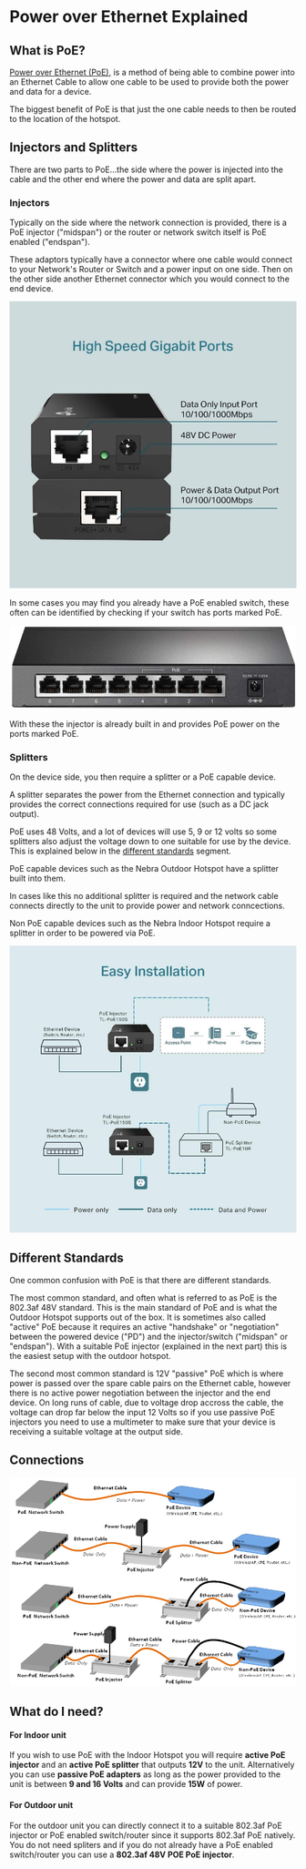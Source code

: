 # Power over Ethernet Explained

## What is PoE?

[Power over Ethernet (PoE)](https://en.wikipedia.org/wiki/Power_over_Ethernet), is a method of being able to combine power into an Ethernet Cable to allow one cable to be used to provide both the power and data for a device.

The biggest benefit of PoE is that just the one cable needs to then be routed to the location of the hotspot.

## Injectors and Splitters

There are two parts to PoE...the side where the power is injected into the cable and the other end where the power and data are split apart.

### Injectors

Typically on the side where the network connection is provided, there is a PoE injector ("midspan") or the router or network switch itself is PoE enabled ("endspan").

These adaptors typically have a connector where one cable would connect to your Network's Router or Switch and a power input on one side. Then on the other side another Ethernet connector which you would connect to the end device.

![TP Link PoE Injector](../media/photos/tplink-poe.jpg  ':size=800')

In some cases you may find you already have a PoE enabled switch, these often can be identified by checking if your switch has ports marked PoE.

![TP Link PoE Switch](../media/photos/tplink-switch.jpg  ':size=800')

With these the injector is already built in and provides PoE power on the ports marked PoE.

### Splitters

On the device side, you then require a splitter or a PoE capable device.

A splitter separates the power from the Ethernet connection and typically provides the correct connections required for use (such as a DC jack output).

PoE uses 48 Volts, and a lot of devices will use 5, 9 or 12 volts so some splitters also adjust the voltage down to one suitable for use by the device. This is explained below in the [different standards](#different-standards) segment.

PoE capable devices such as the Nebra Outdoor Hotspot have a splitter built into them.

In cases like this no additional splitter is required and the network cable connects directly to the unit to provide power and network conncections.

Non PoE capable devices such as the Nebra Indoor Hotspot require a splitter in order to be powered via PoE.

![TP Link PoE Diagram](../media/photos/tplink-poe-diag.jpg  ':size=800')

## Different Standards

One common confusion with PoE is that there are different standards.

The most common standard, and often what is referred to as PoE is the 802.3af 48V standard. This is the main standard of PoE and is what the Outdoor Hotspot supports out of the box. It is sometimes also called "active" PoE because it requires an active "handshake" or "negotiation" between the powered device ("PD") and the injector/switch ("midspan" or "endspan"). With a suitable PoE injector (explained in the next part) this is the easiest setup with the outdoor hotspot.

The second most common standard is 12V "passive" PoE which is where power is passed over the spare cable pairs on the Ethernet cable, however there is no active power negotiation between the injector and the end device. On long runs of cable, due to voltage drop accross the cable, the voltage can drop far below the input 12 Volts so if you use passive PoE injectors you need to use a multimeter to make sure that your device is receiving a suitable voltage at the output side.

## Connections

![PoE Diagram](../media/diagrams/PoE20Diagrams.png)

## What do I need?

#### For Indoor unit

If you wish to use PoE with the Indoor Hotspot you will require **active PoE injector** and an **active PoE splitter** that outputs **12V** to the unit. Alternatively you can use **passive PoE adapters** as long as the power provided to the unit is between **9 and 16 Volts** and can provide **15W** of power.

#### For Outdoor unit

For the outdoor unit you can directly connect it to a suitable 802.3af PoE injector or PoE enabled switch/router since it supports 802.3af PoE natively. You do not need spliters and if you do not already have a PoE enabled switch/router you can use a **802.3af 48V POE PoE injector**. 
